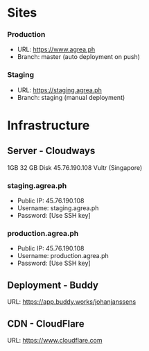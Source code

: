 # Sites

### Production

- URL: https://www.agrea.ph
- Branch: master (auto deployment on push)

### Staging

- URL: https://staging.agrea.ph
- Branch: staging (manual deployment)

# Infrastructure

## Server - Cloudways

1GB 32 GB Disk 45.76.190.108 Vultr (Singapore)

### staging.agrea.ph

- Public IP: 45.76.190.108
- Username: staging.agrea.ph
- Password: [Use SSH key]

### production.agrea.ph

- Public IP: 45.76.190.108
- Username: production.agrea.ph
- Password: [Use SSH key]

## Deployment - Buddy

URL: https://app.buddy.works/johanjanssens

## CDN - CloudFlare

URL: https://www.cloudflare.com
